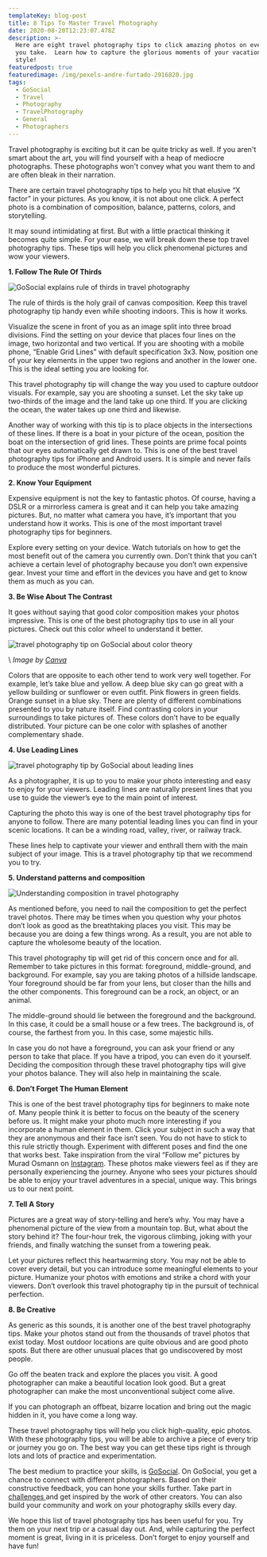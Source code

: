 ```yaml
---
templateKey: blog-post
title: 8 Tips To Master Travel Photography
date: 2020-08-20T12:23:07.478Z
description: >-
  Here are eight travel photography tips to click amazing photos on every trip
  you take.  Learn how to capture the glorious moments of your vacation in
  style!
featuredpost: true
featuredimage: /img/pexels-andre-furtado-2916820.jpg
tags:
  - GoSocial
  - Travel
  - Photography
  - TravelPhotography
  - General
  - Photographers
---
```

Travel photography is exciting but it can be quite tricky as well. If you aren't smart about the art, you will find yourself with a heap of mediocre photographs. These photographs won't convey what you want them to and are often bleak in their narration.

There are certain travel photography tips to help you hit that elusive “X factor” in your pictures. As you know, it is not about one click. A perfect photo is a combination of composition, balance, patterns, colors, and storytelling.

It may sound intimidating at first. But with a little practical thinking it becomes quite simple. For your ease, we will break down these top travel photography tips. These tips will help you click phenomenal pictures and wow your viewers.

 **1. Follow The Rule Of Thirds**

![GoSocial explains rule of thirds in travel photography](/img/pexels-rhiannon-stone-572740-1-.jpg "How to apply rule of thirds in travel photography")

The rule of thirds is the holy grail of canvas composition. Keep this travel photography tip handy even while shooting indoors. This is how it works.

 Visualize the scene in front of you as an image split into three broad divisions. Find the setting on your device that places four lines on the image, two horizontal and two vertical. If you are shooting with a mobile phone, “Enable Grid Lines” with default specification 3x3. Now, position one of your key elements in the upper two regions and another in the lower one. This is the ideal setting you are looking for.

This travel photography tip will change the way you used to capture outdoor visuals. For example, say you are shooting a sunset. Let the sky take up two-thirds of the image and the land take up one third. If you are clicking the ocean, the water takes up one third and likewise.

 Another way of working with this tip is to place objects in the intersections of these lines. If there is a boat in your picture of the ocean, position the boat on the intersection of grid lines. These points are prime focal points that our eyes automatically get drawn to. This is one of the best travel photography tips for iPhone and Android users. It is simple and never fails to produce the most wonderful pictures.

**2.  Know Your Equipment**

Expensive equipment is not the key to fantastic photos. Of course, having a DSLR or a mirrorless camera is great and it can help you take amazing pictures. But, no matter what camera you have, it’s important that you understand how it works. This is one of the most important travel photography tips for beginners.

Explore every setting on your device. Watch tutorials on how to get the most benefit out of the camera you currently own. Don’t think that you can’t achieve a certain level of photography because you don’t own expensive gear. Invest your time and effort in the devices you have and get to know them as much as you can.

**3.  Be Wise About The Contrast**

It goes without saying that good color composition makes your photos impressive. This is one of the best photography tips to use in all your pictures. Check out this color wheel to understand it better.

![travel photography tip on GoSocial about color theory](/img/color-wheel-1.webp "How to use a color wheel in travel photography")

\    _Image by_ [_Canva_](https://www.canva.com/colors/color-wheel/)

Colors that are opposite to each other tend to work very well together. For example, let’s take blue and yellow. A deep blue sky can go great with a yellow building or sunflower or even outfit. Pink flowers in green fields. Orange sunset in a blue sky. There are plenty of different combinations presented to you by nature itself. Find contrasting colors in your surroundings to take pictures of. These colors don’t have to be equally distributed. Your picture can be one color with splashes of another complementary shade.

**4.  Use Leading Lines**

![travel photography tip by GoSocial about leading lines](/img/pexels-brooke-lewis-3611540-1-.jpg "How to use leading lines in travel photography")

As a photographer, it is up to you to make your photo interesting and easy to enjoy for your viewers. Leading lines are naturally present lines that you use to guide the viewer’s eye to the main point of interest.

Capturing the photo this way is one of the best travel photography tips for anyone to follow. There are many potential leading lines you can find in your scenic locations. It can be a winding road, valley, river, or railway track.

These lines help to captivate your viewer and enthrall them with the main subject of your image. This is a travel photography tip that we recommend you to try.

**5.  Understand patterns and composition**

![Understanding composition in travel photography](/img/pexels-stijn-dijkstra-2674064.jpg "How to get composition right in travel photos")

As mentioned before, you need to nail the composition to get the perfect travel photos. There may be times when you question why your photos don’t look as good as the breathtaking places you visit. This may be because you are doing a few things wrong. As a result, you are not able to capture the wholesome beauty of the location.

This travel photography tip will get rid of this concern once and for all. Remember to take pictures in this format: foreground, middle-ground, and background. For example, say you are taking photos of a hillside landscape. Your foreground should be far from your lens, but closer than the hills and the other components. This foreground can be a rock, an object, or an animal.

 The middle-ground should lie between the foreground and the background. In this case, it could be a small house or a few trees. The background is, of course, the farthest from you. In this case, some majestic hills.

In case you do not have a foreground, you can ask your friend or any person to take that place. If you have a tripod, you can even do it yourself. Deciding the composition through these travel photography tips will give your photos balance. They will also help in maintaining the scale.

**6.  Don’t Forget The Human Element**

This is one of the best travel photography tips for beginners to make note of. Many people think it is better to focus on the beauty of the scenery before us. It might make your photo much more interesting if you incorporate a human element in them. Click your subject in such a way that they are anonymous and their face isn’t seen. You do not have to stick to this rule strictly though. Experiment with different poses and find the one that works best. Take inspiration from the viral “Follow me” pictures by Murad Osmann on [Instagram](https://www.instagram.com/). These photos make viewers feel as if they are personally experiencing the journey. Anyone who sees your pictures should be able to enjoy your travel adventures in a special, unique way. This brings us to our next point.

**7.  Tell A Story**

Pictures are a great way of story-telling and here’s why. You may have a phenomenal picture of the view from a mountain top. But, what about the story behind it? The four-hour trek, the vigorous climbing, joking with your friends, and finally watching the sunset from a towering peak.

Let your pictures reflect this heartwarming story. You may not be able to cover every detail, but you can introduce some meaningful elements to your picture. Humanize your photos with emotions and strike a chord with your viewers. Don’t overlook this travel photography tip in the pursuit of technical perfection.

**8.   Be Creative**

 As generic as this sounds, it is another one of the best travel photography tips. Make your photos stand out from the thousands of travel photos that exist today. Most outdoor locations are quite obvious and are good photo spots. But there are other unusual places that go undiscovered by most people.

 Go off the beaten track and explore the places you visit. A good photographer can make a beautiful location look good. But a great photographer can make the most unconventional subject come alive.

 If you can photograph an offbeat, bizarre location and bring out the magic hidden in it, you have come a long way.

These travel photography tips will help you click high-quality, epic photos. With these photography tips, you will be able to archive a piece of every trip or journey you go on. The best way you can get these tips right is through lots and lots of practice and experimentation.

 The best medium to practice your skills, is [GoSocial](https://www.getgosocial.app/). On GoSocial, you get a chance to connect with different photographers. Based on their constructive feedback, you can hone your skills further. Take part in [challenges ](https://www.getgosocial.app/blog/2020-07-13-10-creative-photography-challenges-that-you-must-try/)and get inspired by the work of other creators. You can also build your community and work on your photography skills every day.

We hope this list of travel photography tips has been useful for you. Try them on your next trip or a casual day out. And, while capturing the perfect moment is great, living in it is priceless. Don’t forget to enjoy yourself and have fun!
